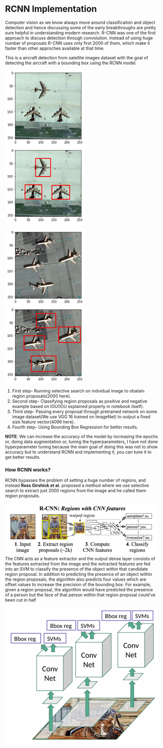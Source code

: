 # RCNN Implementation
Computer vision as we know always move around classification and object detection and hence discussing some of the early breakthroughs are pretty sure helpful in understanding modern research. R-CNN was one of the first approach to discuss detection through convolution. Instead of using huge number of proposals R-CNN uses only first 2000 of them, which make it faster than other approches available at that time.

This is a aircraft detection from satellite images dataset with the goal of detecting the aircraft with a bounding box using the RCNN model.
 
 ![](Images/1.png)
 ![](Images/2.png)
 
 ![](Images/3.png)
 ![](Images/4.png)
 
 1) First step- Running selective search on indvidual image to obatain region proposals(2000 here).
 2) Second step- Classifying region proposals as positive and negative example based on IOU(IOU explained properly in notebook itself).
 3) Third step- Passing every proposal through pretrained network on some image dataset(We use VGG 16 trained on ImageNet) to output a fixed size feature vector(4096 here).
 4) Fourth step- Using Bounding Box Regression for better results.
 
 __NOTE__: We can increase the accuracy of the model by increasing the epochs or, doing data augmentation or, tuning the hyperparameters, I have not done hyperparameter tuning because the main goal of doing this was not to show accuracy but to understand RCNN and implementing it, you can tune it to get better results.
 
 ### How RCNN works?
 
RCNN bypasses the problem of setting a huge number of regions, and instead __Ross Girshick et al.__ proposed a method where we use selective search to extract just 2000 regions from the image and he called them region proposals.

![](Images/5.png)
The CNN acts as a feature extractor and the output dense layer consists of the features extracted from the image and the extracted features are fed into an SVM to classify the presence of the object within that candidate region proposal. In addition to predicting the presence of an object within the region proposals, the algorithm also predicts four values which are offset values to increase the precision of the bounding box. For example, given a region proposal, the algorithm would have predicted the presence of a person but the face of that person within that region proposal could’ve been cut in half

![](Images/6.png)
